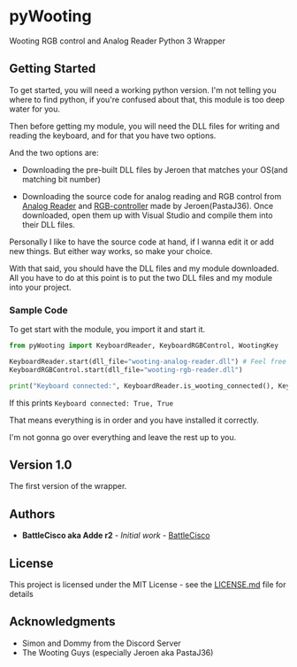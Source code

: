 # pyWooting
Wooting RGB control and Analog Reader Python 3 Wrapper

## Getting Started
To get started, you will need a working python version. I'm not telling you where to find python, if you're confused about that, this module is too deep water for you.

Then before getting my module, you will need the DLL files for writing and reading the keyboard, and for that you have two options.

And the two options are:
* Downloading the pre-built DLL files by Jeroen that matches your OS(and matching bit number)

* Downloading the source code for analog reading and RGB control from [Analog Reader](https://github.com/PastaJ36/wooting-analog-reader) and [RGB-controller](https://github.com/PastaJ36/wooting-rgb-control) made by Jeroen(PastaJ36). Once downloaded, open them up with Visual Studio and compile them into their DLL files.

Personally I like to have the source code at hand, if I wanna edit it or add new things. But either way works, so make your choice.

With that said, you should have the DLL files and my module downloaded. All you have to do at this point is to put the two DLL files and my module into your project.

### Sample Code

To get start with the module, you import it and start it.
```python
from pyWooting import KeyboardReader, KeyboardRGBControl, WootingKey

KeyboardReader.start(dll_file="wooting-analog-reader.dll") # Feel free to write another path here if you add it elsewhere.
KeyboardRGBControl.start(dll_file="wooting-rgb-reader.dll")

print("Keyboard connected:", KeyboardReader.is_wooting_connected(), KeyboardRGBControl.is_wooting_connected())
```

If this prints `Keyboard connected: True, True`

That means everything is in order and you have installed it correctly.

I'm not gonna go over everything and leave the rest up to you.

## Version 1.0

The first version of the wrapper.

## Authors

* **BattleCisco aka Adde r2** - *Initial work* - [BattleCisco](https://github.com/BattleCisco)

## License

This project is licensed under the MIT License - see the [LICENSE.md](LICENSE.md) file for details

## Acknowledgments

* Simon and Dommy from the Discord Server
* The Wooting Guys (especially Jeroen aka PastaJ36)